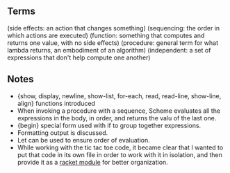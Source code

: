 Terms
-----
(side effects: an action that changes something)
(sequencing: the order in which actions are executed)
(function: something that computes and returns one value, with no side effects)
(procedure: general term for what lambda returns, an embodiment of an algorithm)
(independent: a set of expressions that don't help compute one another)

Notes
-----
* {show, display, newline, show-list, for-each, read, read-line, show-line, align} functions introduced
* When invoking a procedure with a sequence, Scheme evaluates all the expressions in the body, in order, and returns the valu of the last one.
* {begin} special form used with if to group together expressions.
* Formatting output is discussed.
* Let can be used to ensure order of evaluation.
* While working with the tic tac toe code, it became clear that I wanted to
put that code in its own file in order to work with it in isolation, and
then provide it as a [racket module](http://docs.racket-lang.org/guide/module-basics.html) for better
organization.
